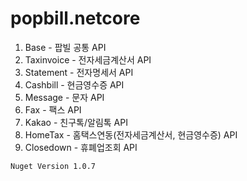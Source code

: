 # popbill.netcore

1. Base - 팝빌 공통 API
2. Taxinvoice - 전자세금계산서 API
3. Statement - 전자명세서 API
4. Cashbill - 현금영수증 API
5. Message - 문자 API
6. Fax - 팩스 API
7. Kakao - 친구톡/알림톡 API
8. HomeTax - 홈택스연동(전자세금계산서, 현금영수증) API
9. Closedown - 휴폐업조회 API

<pre><code>Nuget Version 1.0.7</code></pre>